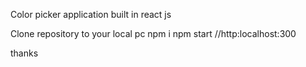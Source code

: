 Color picker application built in react js

Clone repository to your local pc
npm i
npm start
//http:localhost:300

thanks
